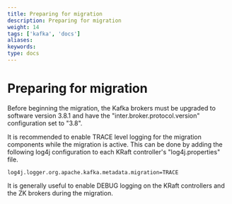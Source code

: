 ```yaml
---
title: Preparing for migration
description: Preparing for migration
weight: 14
tags: ['kafka', 'docs']
aliases: 
keywords: 
type: docs
---
```


# Preparing for migration

Before beginning the migration, the Kafka brokers must be upgraded to software version 3.8.1 and have the "inter.broker.protocol.version" configuration set to "3.8". 

It is recommended to enable TRACE level logging for the migration components while the migration is active. This can be done by adding the following log4j configuration to each KRaft controller's "log4j.properties" file. 
    
    
    log4j.logger.org.apache.kafka.metadata.migration=TRACE

It is generally useful to enable DEBUG logging on the KRaft controllers and the ZK brokers during the migration. 
